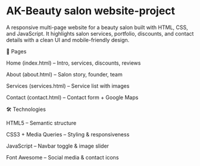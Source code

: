# AK-Beauty salon website-project
A responsive multi-page website for a beauty salon built with HTML, CSS, and JavaScript.
It highlights salon services, portfolio, discounts, and contact details with a clean UI and mobile-friendly design.

📂 Pages

Home (index.html) – Intro, services, discounts, reviews

About (about.html) – Salon story, founder, team

Services (services.html) – Service list with images

Contact (contact.html) – Contact form + Google Maps

🛠 Technologies

HTML5 – Semantic structure

CSS3 + Media Queries – Styling & responsiveness

JavaScript – Navbar toggle & image slider

Font Awesome – Social media & contact icons
